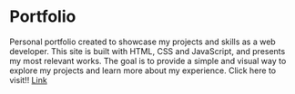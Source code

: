 # Portfolio
Personal portfolio created to showcase my projects and skills as a web developer. This site is built with HTML, CSS and JavaScript, and presents my most relevant works. The goal is to provide a simple and visual way to explore my projects and learn more about my experience.
Click here to visit!! <a href="https://skeiilatt.github.io/Portfolio/" target="_blank"> Link </a>

